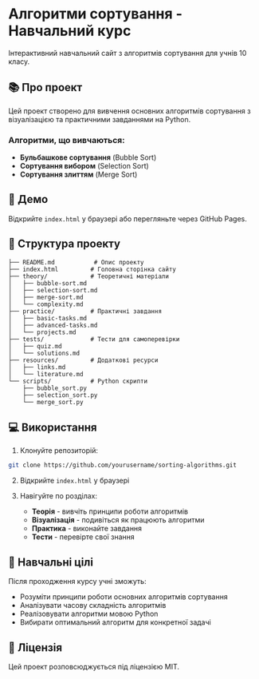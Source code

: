 # Алгоритми сортування - Навчальний курс

Інтерактивний навчальний сайт з алгоритмів сортування для учнів 10 класу.

## 📚 Про проект

Цей проект створено для вивчення основних алгоритмів сортування з візуалізацією та практичними завданнями на Python.

### Алгоритми, що вивчаються:
- **Бульбашкове сортування** (Bubble Sort)
- **Сортування вибором** (Selection Sort)
- **Сортування злиттям** (Merge Sort)

## 🚀 Демо

Відкрийте `index.html` у браузері або перегляньте через GitHub Pages.

## 📁 Структура проекту

```
├── README.md           # Опис проекту
├── index.html         # Головна сторінка сайту
├── theory/            # Теоретичні матеріали
│   ├── bubble-sort.md
│   ├── selection-sort.md
│   ├── merge-sort.md
│   └── complexity.md
├── practice/          # Практичні завдання
│   ├── basic-tasks.md
│   ├── advanced-tasks.md
│   └── projects.md
├── tests/             # Тести для самоперевірки
│   ├── quiz.md
│   └── solutions.md
├── resources/         # Додаткові ресурси
│   ├── links.md
│   └── literature.md
└── scripts/           # Python скрипти
    ├── bubble_sort.py
    ├── selection_sort.py
    └── merge_sort.py
```

## 💻 Використання

1. Клонуйте репозиторій:
```bash
git clone https://github.com/yourusername/sorting-algorithms.git
```

2. Відкрийте `index.html` у браузері

3. Навігуйте по розділах:
   - **Теорія** - вивчіть принципи роботи алгоритмів
   - **Візуалізація** - подивіться як працюють алгоритми
   - **Практика** - виконайте завдання
   - **Тести** - перевірте свої знання

## 🎯 Навчальні цілі

Після проходження курсу учні зможуть:
- Розуміти принципи роботи основних алгоритмів сортування
- Аналізувати часову складність алгоритмів
- Реалізовувати алгоритми мовою Python
- Вибирати оптимальний алгоритм для конкретної задачі

## 📝 Ліцензія

Цей проект розповсюджується під ліцензією MIT.